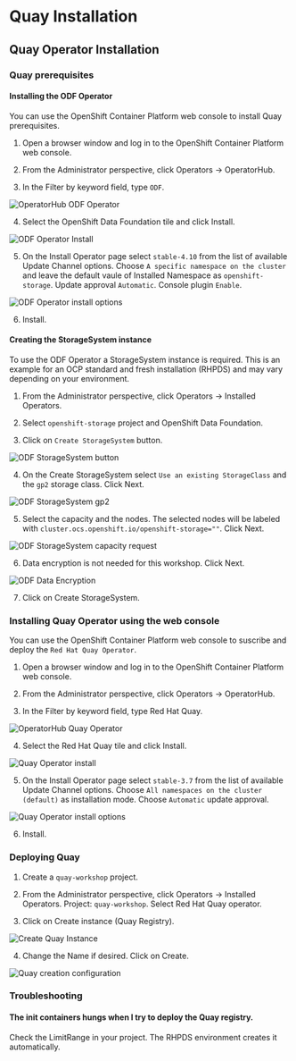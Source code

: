 # Quay Installation

## Quay Operator Installation

### Quay prerequisites

#### Installing the ODF Operator

You can use the OpenShift Container Platform web console to install Quay prerequisites.

1. Open a browser window and log in to the OpenShift Container Platform web console.

2. From the Administrator perspective, click Operators → OperatorHub.

3. In the Filter by keyword field, type `ODF`.

![OperatorHub ODF Operator](img/operatorhub-odf.png)

4. Select the OpenShift Data Foundation tile and click Install.

![ODF Operator Install](img/odf-install.png)

5. On the Install Operator page select `stable-4.10` from the list of available Update Channel options. Choose `A specific namespace on the cluster` and leave the default vaule of Installed Namespace as `openshift-storage`. Update approval `Automatic`. Console plugin `Enable`.

![ODF Operator install options](img/odfoperator-install-opts.png)

6. Install.

#### Creating the StorageSystem instance

To use the ODF Operator a StorageSystem instance is required. This is an example for an OCP standard and fresh installation (RHPDS) and may vary depending on your environment.

1. From the Administrator perspective, click Operators → Installed Operators.

2. Select `openshift-storage` project and OpenShift Data Foundation.

3. Click on `Create StorageSystem` button.

![ODF StorageSystem button](img/odf-storagesystem-b.png)

4. On the Create StorageSystem select `Use an existing StorageClass` and the `gp2` storage class. Click Next.

![ODF StorageSystem gp2](img/odf-storagesystem-gp2.png)

5. Select the capacity and the nodes. The selected nodes will be labeled with `cluster.ocs.openshift.io/openshift-storage=""`. Click Next.

![ODF StorageSystem capacity request](img/odf-storagesystem-capacity-request.png)

6. Data encryption is not needed for this workshop. Click Next.

![ODF Data Encryption](img/odf-dataenc.png)

7. Click on Create StorageSystem.

### Installing Quay Operator using the web console

You can use the OpenShift Container Platform web console to suscribe and deploy the `Red Hat Quay Operator`.

1. Open a browser window and log in to the OpenShift Container Platform web console.

2. From the Administrator perspective, click Operators → OperatorHub.

3. In the Filter by keyword field, type Red Hat Quay.

![OperatorHub Quay Operator](img/operatorhub-quay.png)

4. Select the Red Hat Quay tile and click Install.

![Quay Operator install](img/quayoperator-install.png)

5. On the Install Operator page select `stable-3.7` from the list of available Update Channel options. Choose `All namespaces on the cluster (default)` as installation mode. Choose `Automatic` update approval.

![Quay Operator install options](img/quayoperator-opts.png)

6. Install.

### Deploying Quay

1. Create a `quay-workshop` project.

2. From the Administrator perspective, click Operators → Installed Operators. Project: `quay-workshop`. Select Red Hat Quay operator.

3. Click on Create instance (Quay Registry).

![Create Quay Instance](img/create-quay-instance.png)

4. Change the Name if desired. Click on Create.

![Quay creation configuration](img/quay-create.png)

### Troubleshooting

#### The init containers hungs when I try to deploy the Quay registry.

Check the LimitRange in your project. The RHPDS environment creates it automatically.
